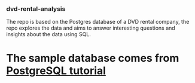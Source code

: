 ### dvd-rental-analysis
The repo is based on the Postgres database of a DVD rental company, the repo explores the data and aims to answer interesting questions and insights about the data using SQL.



# The sample database comes from [PostgreSQL tutorial][Postgres]


[Postgres]: https://www.postgresqltutorial.com/postgresql-getting-started/postgresql-sample-database/
